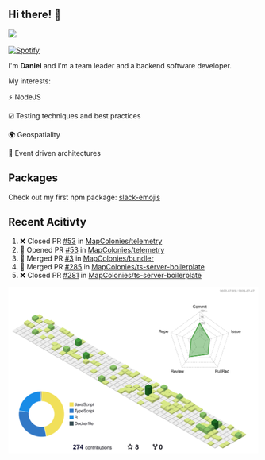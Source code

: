 ## Hi there! 👋

<p>
  <img src="https://github-readme-stats.vercel.app/api?username=syncush&theme=tokyonight">
</p>

[![Spotify](https://novatorem-rust.vercel.app/api/spotify)](https://open.spotify.com/user/syncush)

I'm **Daniel** and I'm a team leader and a backend software developer.

My interests:

⚡ NodeJS

☑️ Testing techniques and best practices

🌍 Geospatiality

🧠 Event driven architectures

## Packages
Check out my first npm package: [slack-emojis](https://www.npmjs.com/package/slack-emojis)

## Recent Acitivty
<!--START_SECTION:activity-->
1. ❌ Closed PR [#53](https://github.com/MapColonies/telemetry/pull/53) in [MapColonies/telemetry](https://github.com/MapColonies/telemetry)
2. 💪 Opened PR [#53](https://github.com/MapColonies/telemetry/pull/53) in [MapColonies/telemetry](https://github.com/MapColonies/telemetry)
3. 🎉 Merged PR [#3](https://github.com/MapColonies/bundler/pull/3) in [MapColonies/bundler](https://github.com/MapColonies/bundler)
4. 🎉 Merged PR [#285](https://github.com/MapColonies/ts-server-boilerplate/pull/285) in [MapColonies/ts-server-boilerplate](https://github.com/MapColonies/ts-server-boilerplate)
5. ❌ Closed PR [#281](https://github.com/MapColonies/ts-server-boilerplate/pull/281) in [MapColonies/ts-server-boilerplate](https://github.com/MapColonies/ts-server-boilerplate)
<!--END_SECTION:activity-->

![contrib](./profile-3d-contrib/profile-green-animate.svg)
